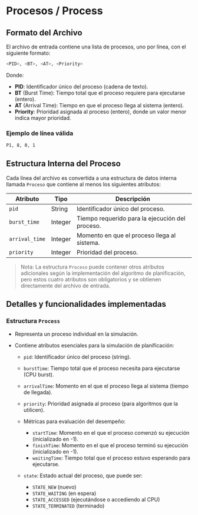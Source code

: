 # Procesos / Process

## Formato del Archivo

El archivo de entrada contiene una lista de procesos, uno por línea, con el siguiente formato:

```bash
<PID>, <BT>, <AT>, <Priority>
```

Donde:

* **PID**: Identificador único del proceso (cadena de texto).
* **BT** (Burst Time): Tiempo total que el proceso requiere para ejecutarse (entero).
* **AT** (Arrival Time): Tiempo en que el proceso llega al sistema (entero).
* **Priority**: Prioridad asignada al proceso (entero), donde un valor menor indica mayor prioridad.

### Ejemplo de línea válida

```bash
P1, 8, 0, 1
```

## Estructura Interna del Proceso

Cada línea del archivo es convertida a una estructura de datos interna llamada `Proceso` que contiene al menos los siguientes atributos:

| Atributo       | Tipo    | Descripción                                     |
| -------------- | ------- | ----------------------------------------------- |
| `pid`          | String  | Identificador único del proceso.                |
| `burst_time`   | Integer | Tiempo requerido para la ejecución del proceso. |
| `arrival_time` | Integer | Momento en que el proceso llega al sistema.     |
| `priority`     | Integer | Prioridad del proceso.                          |

> Nota: La estructura `Proceso` puede contener otros atributos adicionales según la implementación del algoritmo de planificación, pero estos cuatro atributos son obligatorios y se obtienen directamente del archivo de entrada.

## Detalles y funcionalidades implementadas

### Estructura `Process`

* Representa un proceso individual en la simulación.
* Contiene atributos esenciales para la simulación de planificación:

  * `pid`: Identificador único del proceso (string).
  * `burstTime`: Tiempo total que el proceso necesita para ejecutarse (CPU burst).
  * `arrivalTime`: Momento en el que el proceso llega al sistema (tiempo de llegada).
  * `priority`: Prioridad asignada al proceso (para algoritmos que la utilicen).
  * Métricas para evaluación del desempeño:

    * `startTime`: Momento en el que el proceso comenzó su ejecución (inicializado en -1).
    * `finishTime`: Momento en el que el proceso terminó su ejecución (inicializado en -1).
    * `waitingTime`: Tiempo total que el proceso estuvo esperando para ejecutarse.
  * `state`: Estado actual del proceso, que puede ser:

    * `STATE_NEW` (nuevo)
    * `STATE_WAITING` (en espera)
    * `STATE_ACCESSED` (ejecutándose o accediendo al CPU)
    * `STATE_TERMINATED` (terminado)
